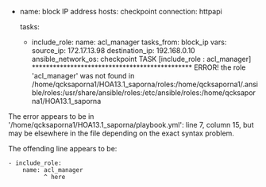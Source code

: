 - name: block IP address
  hosts: checkpoint
  connection: httpapi

  tasks:
    - include_role:
        name: acl_manager
        tasks_from: block_ip
      vars:
        source_ip: 172.17.13.98
        destination_ip: 192.168.0.10
        ansible_network_os: checkpoint
TASK [include_role : acl_manager] **********************************************
ERROR! the role 'acl_manager' was not found in /home/qcksaporna1/HOA13.1_saporna/roles:/home/qcksaporna1/.ansible/roles:/usr/share/ansible/roles:/etc/ansible/roles:/home/qcksaporna1/HOA13.1_saporna

The error appears to be in '/home/qcksaporna1/HOA13.1_saporna/playbook.yml': line 7, column 15, but may
be elsewhere in the file depending on the exact syntax problem.

The offending line appears to be:

    - include_role:
        name: acl_manager
              ^ here
